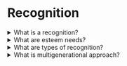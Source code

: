 # Recognition

<details>
  <summary>What is a recognition?</summary>

Recognition is positive feedback on a person's contribution or acknowledgment of an individual’s or team’s desirable behavior, effort, or business result that supports the organization's goals and values.

</details>

<details>
  <summary>What are esteem needs?</summary>

Esteem needs are related to a person’s need to gain recognition, status, and feel respected. There are two categories: the need for respect from others (achieving fame, prestige, and recognition) and the need for respect from oneself (dignity, confidence, competence, independence, and freedom).

</details>

<details>
  <summary>What are types of recognition?</summary>

It is possible to recognize good performance, being proactive and going the extra mile on a project, and contributions to corporate processes/initiatives. It can be public or personal and for either teams or individuals. We may recognize iteratively or on an ongoing basis. Recognition can be peer-to-peer, manager-to-peer, or company-to-peer. The means of recognition can be both tangible and intangible.

</details>

<details>
  <summary>What is multigenerational approach?</summary>

Different generations are motivated by different things. For Generation X, it is autonomy; for Generation Y, it is development; and Generation Z is motivated by purpose. Involve your teams in appropriate initiatives, offer them relevant opportunities, and provide valuable communication.

</details>

